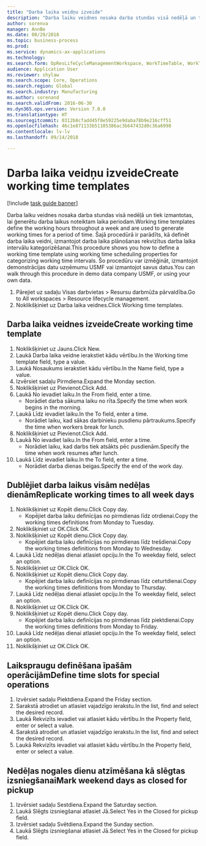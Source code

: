 ```yaml
--- 
title: "Darba laika veidņu izveide"
description: "Darba laiku veidnes nosaka darba stundas visā nedēļā un tiek izmantotas, lai ģenerētu darba laikus noteiktam laika periodam."
author: sorenva
manager: AnnBe
ms.date: 08/29/2018
ms.topic: business-process
ms.prod: 
ms.service: dynamics-ax-applications
ms.technology: 
ms.search.form: OpResLifeCycleManagementWorkspace, WorkTimeTable, WorkTimeCopyDayDialog
audience: Application User
ms.reviewer: shylaw
ms.search.scope: Core, Operations
ms.search.region: Global
ms.search.industry: Manufacturing
ms.author: sorenand
ms.search.validFrom: 2016-06-30
ms.dyn365.ops.version: Version 7.0.0
ms.translationtype: HT
ms.sourcegitcommit: 0312b8cfadd45f8e59225e9daba78b9e216cff51
ms.openlocfilehash: 46c1e871133b51105386ac3b647432d0c36a6998
ms.contentlocale: lv-lv
ms.lasthandoff: 09/14/2018

---
```

# <a name="create-working-time-templates"></a><span data-ttu-id="88204-103">Darba laika veidņu izveide</span><span class="sxs-lookup"><span data-stu-id="88204-103">Create working time templates</span></span>

[!include [task guide banner](../../includes/task-guide-banner.md)]

<span data-ttu-id="88204-104">Darba laiku veidnes nosaka darba stundas visā nedēļā un tiek izmantotas, lai ģenerētu darba laikus noteiktam laika periodam.</span><span class="sxs-lookup"><span data-stu-id="88204-104">Working time templates define the working hours throughout a week and are used to generate working times for a period of time.</span></span> <span data-ttu-id="88204-105">Šajā procedūrā ir parādīts, kā definēt darba laika veidni, izmantojot darba laika plānošanas rekvizītus darba laika intervālu kategorizēšanai.</span><span class="sxs-lookup"><span data-stu-id="88204-105">This procedure shows you how to define a working time template using working time scheduling properties for categorizing working time intervals.</span></span> <span data-ttu-id="88204-106">Šo procedūru var izmēģināt, izmantojot demonstrācijas datu uzņēmumu USMF vai izmantojot savus datus.</span><span class="sxs-lookup"><span data-stu-id="88204-106">You can walk through this procedure in demo data company USMF, or using your own data.</span></span>

1. <span data-ttu-id="88204-107">Pārejiet uz sadaļu Visas darbvietas > Resursu darbmūža pārvaldība.</span><span class="sxs-lookup"><span data-stu-id="88204-107">Go to All workspaces > Resource lifecycle management.</span></span>
2. <span data-ttu-id="88204-108">Noklikšķiniet uz Darba laika veidnes.</span><span class="sxs-lookup"><span data-stu-id="88204-108">Click Working time templates.</span></span>

## <a name="create-working-time-template"></a><span data-ttu-id="88204-109">Darba laika veidnes izveide</span><span class="sxs-lookup"><span data-stu-id="88204-109">Create working time template</span></span>
1. <span data-ttu-id="88204-110">Noklikšķiniet uz Jauns.</span><span class="sxs-lookup"><span data-stu-id="88204-110">Click New.</span></span>
2. <span data-ttu-id="88204-111">Laukā Darba laika veidne ierakstiet kādu vērtību.</span><span class="sxs-lookup"><span data-stu-id="88204-111">In the Working time template field, type a value.</span></span>
3. <span data-ttu-id="88204-112">Laukā Nosaukums ierakstiet kādu vērtību.</span><span class="sxs-lookup"><span data-stu-id="88204-112">In the Name field, type a value.</span></span>
4. <span data-ttu-id="88204-113">Izvērsiet sadaļu Pirmdiena.</span><span class="sxs-lookup"><span data-stu-id="88204-113">Expand the Monday section.</span></span>
5. <span data-ttu-id="88204-114">Noklikšķiniet uz Pievienot.</span><span class="sxs-lookup"><span data-stu-id="88204-114">Click Add.</span></span>
6. <span data-ttu-id="88204-115">Laukā No ievadiet laiku.</span><span class="sxs-lookup"><span data-stu-id="88204-115">In the From field, enter a time.</span></span>
    * <span data-ttu-id="88204-116">Norādiet darba sākuma laiku no rīta.</span><span class="sxs-lookup"><span data-stu-id="88204-116">Specify the time when work begins in the morning.</span></span>  
7. <span data-ttu-id="88204-117">Laukā Līdz ievadiet laiku.</span><span class="sxs-lookup"><span data-stu-id="88204-117">In the To field, enter a time.</span></span>
    * <span data-ttu-id="88204-118">Norādiet laiku, kad sākas darbinieku pusdienu pārtraukums.</span><span class="sxs-lookup"><span data-stu-id="88204-118">Specify the time when workers break for lunch.</span></span>  
8. <span data-ttu-id="88204-119">Noklikšķiniet uz Pievienot.</span><span class="sxs-lookup"><span data-stu-id="88204-119">Click Add.</span></span>
9. <span data-ttu-id="88204-120">Laukā No ievadiet laiku.</span><span class="sxs-lookup"><span data-stu-id="88204-120">In the From field, enter a time.</span></span>
    * <span data-ttu-id="88204-121">Norādiet laiku, kad darbs tiek atsākts pēc pusdienām.</span><span class="sxs-lookup"><span data-stu-id="88204-121">Specify the time when work resumes after lunch.</span></span>  
10. <span data-ttu-id="88204-122">Laukā Līdz ievadiet laiku.</span><span class="sxs-lookup"><span data-stu-id="88204-122">In the To field, enter a time.</span></span>
    * <span data-ttu-id="88204-123">Norādiet darba dienas beigas.</span><span class="sxs-lookup"><span data-stu-id="88204-123">Specify the end of the work day.</span></span>  

## <a name="replicate-working-times-to-all-week-days"></a><span data-ttu-id="88204-124">Dublējiet darba laikus visām nedēļas dienām</span><span class="sxs-lookup"><span data-stu-id="88204-124">Replicate working times to all week days</span></span>
1. <span data-ttu-id="88204-125">Noklikšķiniet uz Kopēt dienu.</span><span class="sxs-lookup"><span data-stu-id="88204-125">Click Copy day.</span></span>
    * <span data-ttu-id="88204-126">Kopējiet darba laiku definīcijas no pirmdienas līdz otrdienai.</span><span class="sxs-lookup"><span data-stu-id="88204-126">Copy the working times definitions from Monday to Tuesday.</span></span>  
2. <span data-ttu-id="88204-127">Noklikšķiniet uz OK.</span><span class="sxs-lookup"><span data-stu-id="88204-127">Click OK.</span></span>
3. <span data-ttu-id="88204-128">Noklikšķiniet uz Kopēt dienu.</span><span class="sxs-lookup"><span data-stu-id="88204-128">Click Copy day.</span></span>
    * <span data-ttu-id="88204-129">Kopējiet darba laiku definīcijas no pirmdienas līdz trešdienai.</span><span class="sxs-lookup"><span data-stu-id="88204-129">Copy the working times definitions from Monday to Wednesday.</span></span>  
4. <span data-ttu-id="88204-130">Laukā Līdz nedēļas dienai atlasiet opciju.</span><span class="sxs-lookup"><span data-stu-id="88204-130">In the To weekday field, select an option.</span></span>
5. <span data-ttu-id="88204-131">Noklikšķiniet uz OK.</span><span class="sxs-lookup"><span data-stu-id="88204-131">Click OK.</span></span>
6. <span data-ttu-id="88204-132">Noklikšķiniet uz Kopēt dienu.</span><span class="sxs-lookup"><span data-stu-id="88204-132">Click Copy day.</span></span>
    * <span data-ttu-id="88204-133">Kopējiet darba laiku definīcijas no pirmdienas līdz ceturtdienai.</span><span class="sxs-lookup"><span data-stu-id="88204-133">Copy the working times definitions from Monday to Thursday.</span></span>  
7. <span data-ttu-id="88204-134">Laukā Līdz nedēļas dienai atlasiet opciju.</span><span class="sxs-lookup"><span data-stu-id="88204-134">In the To weekday field, select an option.</span></span>
8. <span data-ttu-id="88204-135">Noklikšķiniet uz OK.</span><span class="sxs-lookup"><span data-stu-id="88204-135">Click OK.</span></span>
9. <span data-ttu-id="88204-136">Noklikšķiniet uz Kopēt dienu.</span><span class="sxs-lookup"><span data-stu-id="88204-136">Click Copy day.</span></span>
    * <span data-ttu-id="88204-137">Kopējiet darba laiku definīcijas no pirmdienas līdz piektdienai.</span><span class="sxs-lookup"><span data-stu-id="88204-137">Copy the working times definitions from Monday to Friday.</span></span>  
10. <span data-ttu-id="88204-138">Laukā Līdz nedēļas dienai atlasiet opciju.</span><span class="sxs-lookup"><span data-stu-id="88204-138">In the To weekday field, select an option.</span></span>
11. <span data-ttu-id="88204-139">Noklikšķiniet uz OK.</span><span class="sxs-lookup"><span data-stu-id="88204-139">Click OK.</span></span>

## <a name="define-time-slots-for-special-operations"></a><span data-ttu-id="88204-140">Laikspraugu definēšana īpašām operācijām</span><span class="sxs-lookup"><span data-stu-id="88204-140">Define time slots for special operations</span></span>
1. <span data-ttu-id="88204-141">Izvērsiet sadaļu Piektdiena.</span><span class="sxs-lookup"><span data-stu-id="88204-141">Expand the Friday section.</span></span>
2. <span data-ttu-id="88204-142">Sarakstā atrodiet un atlasiet vajadzīgo ierakstu.</span><span class="sxs-lookup"><span data-stu-id="88204-142">In the list, find and select the desired record.</span></span>
3. <span data-ttu-id="88204-143">Laukā Rekvizīts ievadiet vai atlasiet kādu vērtību.</span><span class="sxs-lookup"><span data-stu-id="88204-143">In the Property field, enter or select a value.</span></span>
4. <span data-ttu-id="88204-144">Sarakstā atrodiet un atlasiet vajadzīgo ierakstu.</span><span class="sxs-lookup"><span data-stu-id="88204-144">In the list, find and select the desired record.</span></span>
5. <span data-ttu-id="88204-145">Laukā Rekvizīts ievadiet vai atlasiet kādu vērtību.</span><span class="sxs-lookup"><span data-stu-id="88204-145">In the Property field, enter or select a value.</span></span>

## <a name="mark-weekend-days-as-closed-for-pickup"></a><span data-ttu-id="88204-146">Nedēļas nogales dienu atzīmēšana kā slēgtas izsniegšanai</span><span class="sxs-lookup"><span data-stu-id="88204-146">Mark weekend days as closed for pickup</span></span>
1. <span data-ttu-id="88204-147">Izvērsiet sadaļu Sestdiena.</span><span class="sxs-lookup"><span data-stu-id="88204-147">Expand the Saturday section.</span></span>
2. <span data-ttu-id="88204-148">Laukā Slēgts izsniegšanai atlasiet Jā.</span><span class="sxs-lookup"><span data-stu-id="88204-148">Select Yes in the Closed for pickup field.</span></span>
3. <span data-ttu-id="88204-149">Izvērsiet sadaļu Svētdiena.</span><span class="sxs-lookup"><span data-stu-id="88204-149">Expand the Sunday section.</span></span>
4. <span data-ttu-id="88204-150">Laukā Slēgts izsniegšanai atlasiet Jā.</span><span class="sxs-lookup"><span data-stu-id="88204-150">Select Yes in the Closed for pickup field.</span></span>


